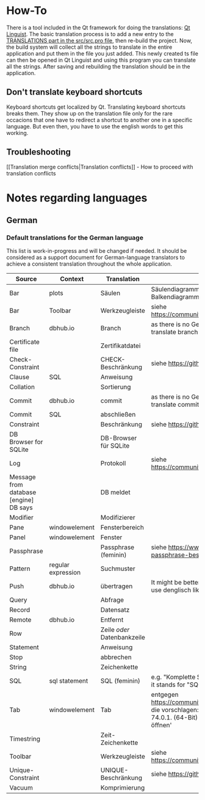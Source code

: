 # How-To

There is a tool included in the Qt framework for doing the translations: [Qt Linguist](http://doc.qt.io/qt-5/qtlinguist-index.html). The basic translation process is to add a new entry to the [TRANSLATIONS part in the src/src.pro file](https://github.com/sqlitebrowser/sqlitebrowser/blob/988f200e12bf56b1a008677d3da1570c9518c2d4/src/src.pro#L170), then re-build the project. Now, the build system will collect all the strings to translate in the entire application and put them in the file you just added. This newly created ts file can then be opened in Qt Linguist and using this program you can translate all the strings. After saving and rebuilding the translation should be in the application.

## Don't translate keyboard shortcuts

Keyboard shortcuts get localized by Qt. Translating keyboard shortcuts breaks them. They show up on the translation file only for the rare occacions that one have to redirect a shortcut to another one in a specific language. But even then, you have to use the english words to get this working. 

## Troubleshooting
[[Translation merge conflicts|Translation conflicts]] - How to proceed with translation conflicts

# Notes regarding languages

## German

### Default translations for the German language

This list is work-in-progress and will be changed if needed. It should be considered as a support document for German-language translators to achieve a consistent translation throughout the whole application.

| Source | Context | Translation | Notes |
|--------|---------|-------------|-------|
| Bar | plots| Säulen | Säulendiagramme ordnen die Werte von oben nach unten, Balkendiagramme von rechts nach links |
| Bar | Toolbar | Werkzeugleiste | siehe https://community.kde.org/KDE_Localization/de/StandardUebersetzungen |
| Branch | dbhub.io | Branch | as there is no German translation on dbhub.io it's probably better not to translate branch |
| Certificate file || Zertifikatdatei ||
| Check-Constraint || CHECK-Beschränkung | siehe https://github.com/sqlitebrowser/sqlitebrowser/pull/2193 |
| Clause | SQL | Anweisung ||
| Collation || Sortierung ||
| Commit | dbhub.io | commit | as there is no German translation on dbhub.io it's probably better not to translate commit |
| Commit | SQL | abschließen ||
| Constraint || Beschränkung | siehe https://github.com/sqlitebrowser/sqlitebrowser/pull/2193 |
| DB Browser for SQLite || DB-Browser für SQLite ||
| Log || Protokoll | siehe https://community.kde.org/KDE_Localization/de/StandardUebersetzungen |
| Message from database [engine]<br>DB says || DB meldet ||
| Modifier || Modifizierer ||
| Pane | windowelement | Fensterbereich ||
| Panel | windowelement | Fenster ||
| Passphrase || Passphrase (feminin) | siehe https://www.welivesecurity.com/deutsch/2016/05/06/warum-die-passphrase-besser-als-das-passwort-ist |
| Pattern | regular expression | Suchmuster ||
| Push | dbhub.io | übertragen | It might be better, not to translate always, e.g. 'Push erzwingen'. But never use denglisch like: 'pushen'. |
| Query || Abfrage ||
| Record || Datensatz ||
| Remote | dbhub.io | Entfernt ||
| Row || Zeile *oder* Datenbankzeile ||
| Statement || Anweisung ||
| Stop || abbrechen ||
| String || Zeichenkette ||
| SQL |sql statement| SQL (feminin) | e.g. "Komplette SQL ausführen" instead of "Komplettes SQL ausführen" as it stands for "SQL-Anweisung".|
| Tab | windowelement | Tab| entgegen https://community.kde.org/KDE_Localization/de/StandardUebersetzungen, die vorschlagen: 'Karteikarte' sondern analog Mozilla Firefox Browser - 74.0.1. (64-Bit) - die zum Beispiel übersetzen: 'Strg+T: Neuen Tab öffnen'
| Timestring || Zeit-Zeichenkette||
| Toolbar || Werkzeugleiste | siehe https://community.kde.org/KDE_Localization/de/StandardUebersetzungen |
| Unique-Constraint || UNIQUE-Beschränkung | siehe https://github.com/sqlitebrowser/sqlitebrowser/pull/2193 |
| Vacuum || Komprimierung ||